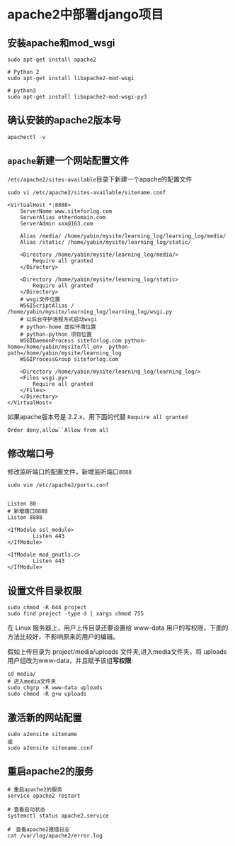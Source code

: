# apache2中部署django项目

## 安装apache和mod_wsgi

```
sudo apt-get install apache2

# Python 2
sudo apt-get install libapache2-mod-wsgi

# python3
sudo apt-get install libapache2-mod-wsgi-py3
```



## 确认安装的apache2版本号

```
apachectl -v
```

## `apache`新建一个网站配置文件

`/etc/apache2/sites-available`目录下新建一个apache的配置文件

`sudo vi /etc/apache2/sites-available/sitename.conf`

```
<VirtualHost *:8888>
    ServerName www.siteforlog.com
    ServerAlias otherdomain.com
    ServerAdmin xxx@163.com

    Alias /media/ /home/yabin/mysite/learning_log/learning_log/media/
    Alias /static/ /home/yabin/mysite/learning_log/static/

    <Directory /home/yabin/mysite/learning_log/media/>
        Require all granted
    </Directory>

    <Directory /home/yabin/mysite/learning_log/static>
        Require all granted
    </Directory>
	# wsgi文件位置
    WSGIScriptAlias / /home/yabin/mysite/learning_log/learning_log/wsgi.py
    # 以后台守护进程方式启动wsgi
    # python-home 虚拟环境位置
    # python-python 项目位置
    WSGIDaemonProcess siteforlog.com python-home=/home/yabin/mysite/ll_env  python-path=/home/yabin/mysite/learning_log
    WSGIProcessGroup siteforlog.com
    
    <Directory /home/yabin/mysite/learning_log/learning_log/>
    <Files wsgi.py>
        Require all granted
    </Files>
    </Directory>
</VirtualHost>
```

如果apache版本号是 2.2.x，用下面的代替  `Require all granted`

```
Order deny,allow``Allow from all
```

## 修改端口号

修改监听端口的配置文件，新增监听端口`8888`

`sudo vim /etc/apache2/ports.conf`

```

Listen 80
# 新增端口8888
Listen 8888

<IfModule ssl_module>
        Listen 443
</IfModule>

<IfModule mod_gnutls.c>
        Listen 443
</IfModule>
```

## 设置文件目录权限

```
sudo chmod -R 644 project
sudo find project -type d | xargs chmod 755
```

在 Linux 服务器上，用户上传目录还要设置给 www-data 用户的写权限，下面的方法比较好，不影响原来的用户的编辑。

假如上传目录为 project/media/uploads 文件夹,进入media文件夹，将 uploads 用户组改为www-data，并且赋予该组**写权限**:

```
cd media/ 
# 进入media文件夹
sudo chgrp -R www-data uploads 
sudo chmod -R g+w uploads
```

## 激活新的网站配置

```
sudo a2ensite sitename 
或
sudo a2ensite sitename.conf
```

## 重启apache2的服务

```
# 重启apache2的服务
service apache2 restart

# 查看启动状态
systemctl status apache2.service

#　查看apache2报错日志
cat /var/log/apache2/error.log
```

